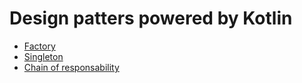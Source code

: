 # Design patters powered by Kotlin

* [Factory](Factory.kt)
* [Singleton](Singleton.kt)
* [Chain of responsability](ChainOfResponsabilityl.kt)